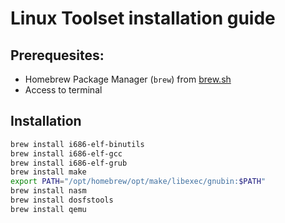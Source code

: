 # Linux Toolset installation guide  
  
## Prerequesites: 
- Homebrew Package Manager (`brew`) from [brew.sh](https://brew.sh)  
- Access to terminal  
  
## Installation
```sh
brew install i686-elf-binutils
brew install i686-elf-gcc
brew install i686-elf-grub
brew install make
export PATH="/opt/homebrew/opt/make/libexec/gnubin:$PATH"
brew install nasm
brew install dosfstools
brew install qemu
```